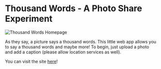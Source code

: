 # Thousand Words - A Photo Share Experiment

![Thousand Words Homepage](thousandwords.jpg 'Thousand Words')

As they say, a picture says a thousand words. This little web app allows you to say a thousand words and maybe more! To begin, just upload a photo and add a caption (please allow location services as well).

You can visit the site [here](https://thousandwords.vercel.app)!
